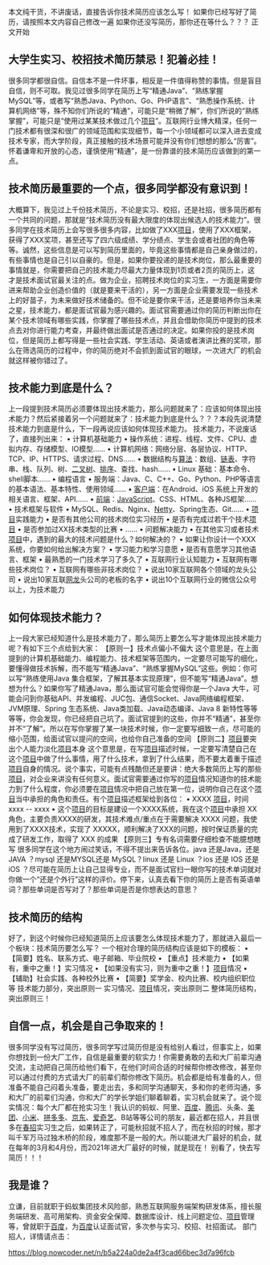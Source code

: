 本文纯干货，不讲废话，直接告诉你技术简历应该怎么写！
如果你已经写好了简历，请按照本文内容自己修改一遍
如果你还没写简历，那你还在等什么？？？
正文开始

## 大学生实习、校招技术简历禁忌！犯着必挂！

很多同学都很自信。自信本不是一件坏事，相反是一件值得称赞的事情。但是盲目自信，则不可取。我见过很多同学在简历上写“精通Java”、“熟练掌握MySQL”等，或者写“熟悉Java、Python、Go、PHP语言”、“熟悉操作系统、计算机网络”等，殊不知你们所说的“精通”，可能只是“稍微了解”，你们所说的“熟练掌握”，可能只是“使用过某某技术做过几个[项目](https://www.nowcoder.com/jump/super-jump/word?word=项目)”。互联网行业博大精深，任何一门技术都有很深和很广的领域范围和实现细节，每一个小领域都可以深入进去变成技术专家，而大学阶段，真正接触的技术场景可能并没有你们想想的那么“厉害”。怀着谦卑和开放的心态，谨慎使用“精通”，是一份靠谱的技术简历应该做到的第一点。

## 技术简历最重要的一个点，很多同学都没有意识到！

大概算下，我见过上千份技术简历，不论是实习、校招，还是社招，很多简历都有一个共同的问题，那就是“技术简历没有最大限度的体现出候选人的技术能力”。很多同学在技术简历上会写很多很多内容，比如做了XXX[项目](https://www.nowcoder.com/jump/super-jump/word?word=项目)，使用了XXX框架，获得了XXX奖项，甚至还写了四六级成绩、学分绩点、学生会或者社团的角色等等。诚然，这些信息是可以写到简历里面的，毕竟这些事情都是自己亲身做过的，有些事情也是自己引以自豪的。但是，如果你要投递的是技术岗位，那么最重要的事情就是，你需要把自己的技术能力尽最大力量体现到1页或者2页的简历上，这才是技术面试官最关注的点。做为企业，招聘技术岗位的实习生，一方面是需要你进来帮助企业创造价值的（就是要来干活的），另一方面是企业需要发现一些技术上的好苗子，为未来做好技术储备的。但不论是要你来干活，还是要培养你当未来之星，技术能力，都是面试官最为感兴趣的。面试官需要通过你的简历判断出你在某个技术领域有哪些实践，你掌握了哪些技术点，并且会借助你简历中提到的技术点去对你进行能力考查，并最终做出面试是否通过的决定。如果你投的是技术岗位，但是简历上都写得是一些社会实践、学生活动、英语或者演讲比赛的奖项，那么在筛选简历的过程中，你的简历绝对不会抓到面试官的眼球，一次进大厂的机会就这样被你错过了。

## 技术能力到底是什么？

上一段提到技术简历必须要体现出技术能力，那么问题就来了：应该如何体现出技术能力？然后紧接着另一个问题就来了：技术能力到底是什么？？？本段先说清楚技术能力到底是什么，下一段再说应该如何体现技术能力。
技术能力，不说废话了，直接列出来：
• 计算机基础能力
• 操作系统：进程、线程、文件、CPU、虚拟内存、存储模型、IO模型……
• 计算机网络：网络分层、各层协议、HTTP、TCP、IP、HTTPS、请求过程、DNS……
• 数据结构与[算法](https://www.nowcoder.com/jump/super-jump/word?word=算法)：数组、[链表](https://www.nowcoder.com/jump/super-jump/word?word=链表)、字符串、栈、队列、树、[二叉树](https://www.nowcoder.com/jump/super-jump/word?word=二叉树)、[排序](https://www.nowcoder.com/jump/super-jump/word?word=排序)、查找、hash……
• Linux 基础：基本命令、shell脚本……
• 编程语言
• 服务端：Java、C、C++、Go、Python、PHP等语言的基本语法、基本特性、使用领域……
• [客户端](https://www.nowcoder.com/jump/super-jump/word?word=客户端)：在Android、iOS 系统上开发的相关语言、框架、API……
• [前端](https://www.nowcoder.com/jump/super-jump/word?word=前端)：[JavaScript](https://www.nowcoder.com/jump/super-jump/word?word=JavaScript)、CSS、HTML、各种JS框架……
• 技术框架与软件
• MySQL、Redis、Nginx、[Netty](https://www.nowcoder.com/jump/super-jump/word?word=Netty)、Spring生态、Git……
• [项目](https://www.nowcoder.com/jump/super-jump/word?word=项目)实践能力
• 是否有其他公司的技术岗位实习经历
• 是否有完成过若干个技术[项目](https://www.nowcoder.com/jump/super-jump/word?word=项目)
• 是否参加过XX技术类型的比赛
• ……
• 问题解决能力
• 在其他实习或者技术[项目](https://www.nowcoder.com/jump/super-jump/word?word=项目)中，遇到的最大的技术问题是什么？如何解决的？
• 如果让你设计一个XXX系统，你要如何给出解决方案？
• 学习能力和学习意愿
• 是否有意愿学习其他语言、框架
• 最熟悉的一门技术学习了多久了
• 互联网行业认知能力
• 互联网有哪些技术岗位？
• 互联网有哪些非技术岗位？
• 说出10家互联网各个领域的龙头公司
• 说出10家互联[网龙](https://www.nowcoder.com/jump/super-jump/word?word=网龙)头公司的老板的名字
• 说出10个互联网行业的微信公众号
以上，为技术能力

## 如何体现技术能力？

上一段大家已经知道什么是技术能力了，那么简历上要怎么写才能体现出技术能力呢？有如下三个点给到大家：
【原则一】技术点偏小不偏大
这个意思是，在上面提到的计算机基础能力、编程能力、技术框架等范围内，一定要尽可能写的细化，要懂得做技术拆解，而不能写“精通Java”、“熟练掌握MySQL”这些。例如：你可以写“熟练使用Java 集合框架，了解其基本实现原理”，但不能写“精通Java”。想想为什么？如果你写了精通Java，那么面试官可能会觉得你是一个Java 大牛，可能会问到你基础API、并发编程、JUC包、通信Socket、Java网络编程框架、JVM原理、Spring 生态系统、Java类加载、Java动态编译、Java 8 新特性等等等等，你会发现，你已经把自己坑了。面试官提到的这些，你并不“精通”，甚至你并不“了解”。所以在写你掌握了某一块技术时候，你一定要写细致一点，尽可能的缩小范围，给面试官以提问的空间，也给你自己准备的空间
【原则二】[项目](https://www.nowcoder.com/jump/super-jump/word?word=项目)要突出个人能力淡化[项目](https://www.nowcoder.com/jump/super-jump/word?word=项目)本身
这个意思是，在写[项目](https://www.nowcoder.com/jump/super-jump/word?word=项目)描述时候，一定要写清楚自己在这个[项目](https://www.nowcoder.com/jump/super-jump/word?word=项目)中做了什么事情，用了什么技术，拿到了什么结果，而不要太着重于描述[项目](https://www.nowcoder.com/jump/super-jump/word?word=项目)自身的情况。说个事实，可能有点残酷但还是要讲：绝大多数简历上写的那些[项目](https://www.nowcoder.com/jump/super-jump/word?word=项目)，对企业来讲没有任何意义。面试官需要通过你写的[项目](https://www.nowcoder.com/jump/super-jump/word?word=项目)情况知道你的技术能力到了什么程度，你必须要在[项目](https://www.nowcoder.com/jump/super-jump/word?word=项目)情况中把自己放在第一位，说明你自己在这个[项目](https://www.nowcoder.com/jump/super-jump/word?word=项目)当中承担的角色和责任。有个[项目](https://www.nowcoder.com/jump/super-jump/word?word=项目)描述框架给到各位：
• XXXX [项目](https://www.nowcoder.com/jump/super-jump/word?word=项目)，时间 xxxx -- xxxx
• 这个[项目](https://www.nowcoder.com/jump/super-jump/word?word=项目)的目标是建设一个XXXX系统，我在这个[项目](https://www.nowcoder.com/jump/super-jump/word?word=项目)中承担 XX 角色，主要负责XXXX的研发，其技术难点/重点在于需要解决 XXXX 问题，我使用到了XXXX技术，实现了 XXXXX，顺利解决了XXX的问题，按时保证质量的完成了研发工作，取得了 XXX 的成果
【原则三】专有名词需要仔细检查不能臆想瞎写
很多同学在这个地方闹过笑话，不得不提出来告诉各位。java 还是Java，还是 JAVA ？mysql 还是MYSQL还是 MySQL？linux 还是 Linux ？ios 还是 IOS 还是 iOS ？尽可能在简历上让自己显得专业，而不是面试官扫一眼你写的技术单词就对你做一个“还是个外行”这样的评价。停下来，认真去看下你的简历上是否有英语单词？那些单词是否写对了？那些单词是否是你想表达的意思？

## 技术简历的结构

好了，到这个时候你已经知道简历上应该要怎么体现技术能力了，那就进入最后一个板块：技术简历要怎么写？
一个相对合理的简历结构应该是如下的模板：
• 【简要】姓名、联系方式、电子邮箱、毕业院校
• 【重点】技术能力
• 【如果有，重中之重！】实习情况
• 【如果没有实习，则为重中之重！】[项目](https://www.nowcoder.com/jump/super-jump/word?word=项目)情况
• 【辅助】社会实践、各种校外比赛
• 【简要】奖学金、校内比赛、校内组织职位等
技术能力部分，突出原则一
实习情况、[项目](https://www.nowcoder.com/jump/super-jump/word?word=项目)情况，突出原则二
整体简历结构，突出原则三！

## 自信一点，机会是自己争取来的！

很多同学没有写过简历，很多同学写过简历但是没有给别人看过，但事实上，如果你想找到一份大厂工作，自信是最重要的软实力！你需要勇敢的去和大厂前辈沟通交流，主动把自己简历给他们看下，在他们时间合适的时候帮你修改修改，甚至你可以通过付费的方式请大厂的前辈们帮你修改下简历。机会都是给有准备的人，但准备不能自己闷着头准备，要走出去，多和同学沟通聊天，多和你的老师沟通，多和大厂的前辈们沟通，你和大厂的学长学姐们聊着聊着，实习机会就来了。说个现实情况：每个大厂都在抢实习生！我认识的蚂蚁、阿里、[百度](https://www.nowcoder.com/jump/super-jump/word?word=百度)、[腾讯](https://www.nowcoder.com/jump/super-jump/word?word=腾讯)、头条、[美团](https://www.nowcoder.com/jump/super-jump/word?word=美团)、[小米](https://www.nowcoder.com/jump/super-jump/word?word=小米)、[拼多多](https://www.nowcoder.com/jump/super-jump/word?word=拼多多)、[京东](https://www.nowcoder.com/jump/super-jump/word?word=京东)、[爱奇艺](https://www.nowcoder.com/jump/super-jump/word?word=爱奇艺)、B站等等公司的朋友，最近都在招人，并且很多在[春招](https://www.nowcoder.com/jump/super-jump/word?word=春招)实习生之后，如果转正了，可能秋招就不招人了，而在秋招的时候，那才叫千军万马过独木桥的阶段，难度那不是一般的大。所以能进大厂最好的机会，就在每年的3月和4月份，而2021年进大厂最好的时候，就是现在！
别看了，快去写简历！！！

## 我是谁？

立谦，目前就职于蚂蚁集团技术风险部，熟悉互联网服务端架构研发体系，擅长服务端研发、高可用架构、资金安全保障、数据库设计、线上问题定位、[项目](https://www.nowcoder.com/jump/super-jump/word?word=项目)管理等，曾就职于[百度](https://www.nowcoder.com/jump/super-jump/word?word=百度)，为[百度](https://www.nowcoder.com/jump/super-jump/word?word=百度)认证面试官，多次参与实习、校招、社招面试。
部门招人，详情请点击：

https://blog.nowcoder.net/n/b5a224a0de2a4f3cad66bec3d7a96fcb